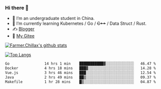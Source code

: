 ### Hi there 👋

- 🔭 I’m an undergraduate student in China.
- 🌱 I’m currently learning Kubernetes / Go / ~~C++~~ / Data Struct / Rust.
- ✍️ [Blogger](https://blog.farmer233.top)
- 🤔 [My Gitee](https://gitee.com/Farmer-chong)


[![Farmer.Chillax's github stats](https://github-readme-stats.vercel.app/api?username=FarmerChillax)](https://github.com/anuraghazra/github-readme-stats)

[![Top Langs](https://github-readme-stats.vercel.app/api/top-langs/?username=FarmerChillax&layout=compact&hide=html,css,javascript)](https://github.com/anuraghazra/github-readme-stats)


<a href="https://wakatime.com/@Farmer"> </a>
          <!--START_SECTION:waka-->

```txt
Go                14 hrs 1 min    ███████████▓░░░░░░░░░░░░░   46.47 %
Docker            4 hrs 18 mins   ███▓░░░░░░░░░░░░░░░░░░░░░   14.28 %
Vue.js            3 hrs 46 mins   ███░░░░░░░░░░░░░░░░░░░░░░   12.54 %
Java              2 hrs 49 mins   ██▒░░░░░░░░░░░░░░░░░░░░░░   09.37 %
Makefile          1 hr 28 mins    █▒░░░░░░░░░░░░░░░░░░░░░░░   04.87 %
```

<!--END_SECTION:waka-->



<!--
**Farmer-chong/Farmer-chong** is a ✨ _special_ ✨ repository because its `README.md` (this file) appears on your GitHub profile.

Here are some ideas to get you started:

- 🔭 I’m currently working on ...
- 🌱 I’m currently learning ...
- 👯 I’m looking to collaborate on ...
- 🤔 I’m looking for help with ...
- 💬 Ask me about ...
- 📫 How to reach me: ...
- 😄 Pronouns: ...
- ⚡ Fun fact: ...
-->
